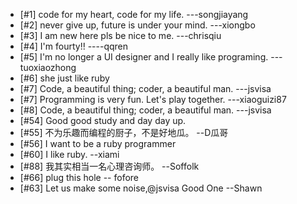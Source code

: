 * [#1] code for my heart, code for my life.  ---songjiayang
* [#2] never give up, future is under your mind. ---xiongbo
* [#3] I am new here pls be nice to me. ---chrisqiu
* [#4] I'm fourty!!                            ----qqren
* [#5] I'm no longer a UI designer and I really like programing.  ---tuoxiaozhong
* [#6] she just like ruby
* [#7] Code, a beautiful thing; coder, a beautiful man.  ---jsvisa
* [#7] Programming is very fun. Let's play together. ---xiaoguizi87
* [#8] Code, a beautiful thing; coder, a beautiful man.  ---jsvisa
* [#54] Good good study and day day up.
* [#55] 不为乐趣而编程的厨子，不是好地瓜。 --D瓜哥
* [#56] I want to be a ruby programmer
* [#60] I like ruby. --xiami
* [#88] 我其实相当一名心理咨询师。  --Soffolk
* [#66] plug this hole -- fofore
* [#63] Let us make some noise,@jsvisa Good One --Shawn
